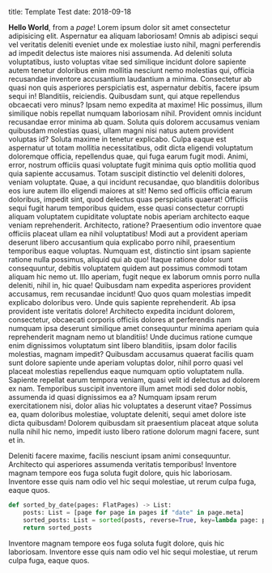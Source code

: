 title: Template Test
date: 2018-09-18

**Hello World**, from a *page*!
Lorem ipsum dolor sit amet consectetur adipisicing elit. Aspernatur ea aliquam laboriosam! Omnis ab adipisci sequi vel veritatis deleniti eveniet unde ex molestiae iusto nihil, magni perferendis ad impedit delectus iste maiores nisi assumenda. Ad deleniti soluta voluptatibus, iusto voluptas vitae sed similique incidunt dolore sapiente autem tenetur doloribus enim mollitia nesciunt nemo molestias qui, officia recusandae inventore accusantium laudantium a minima. Consectetur ab quasi non quis asperiores perspiciatis est, aspernatur debitis, facere ipsum sequi in! Blanditiis, reiciendis. Quibusdam sunt, qui atque repellendus obcaecati vero minus? Ipsam nemo expedita at maxime! Hic possimus, illum similique nobis repellat numquam laboriosam nihil. Provident omnis incidunt recusandae error minima ab quam. Soluta quis dolorem accusamus veniam quibusdam molestias quasi, ullam magni nisi natus autem provident voluptas id? Soluta maxime in tenetur explicabo. Culpa eaque est aspernatur ut totam mollitia necessitatibus, odit dicta eligendi voluptatum doloremque officia, repellendus quae, qui fuga earum fugit modi. Animi, error, nostrum officiis quasi voluptate fugit minima quis optio mollitia quod quia sapiente accusamus. Totam suscipit distinctio vel deleniti dolores, veniam voluptate. Quae, a qui incidunt recusandae, quo blanditiis doloribus eos iure autem illo eligendi maiores at sit! Nemo sed officiis officia earum doloribus, impedit sint, quod delectus quas perspiciatis quaerat! Officiis sequi fugit harum temporibus quidem, esse quasi consectetur corrupti aliquam voluptatem cupiditate voluptate nobis aperiam architecto eaque veniam reprehenderit. Architecto, ratione? Praesentium odio inventore quae officiis placeat ullam ea nihil voluptatibus! Modi aut a provident aperiam deserunt libero accusantium quia explicabo porro nihil, praesentium temporibus eaque voluptas. Numquam est, distinctio sint ipsam sapiente ratione nulla possimus, aliquid qui ab quo! Itaque ratione dolor sunt consequuntur, debitis voluptatem quidem aut possimus commodi totam aliquam hic nemo ut. Illo aperiam, fugit neque ex laborum omnis porro nulla deleniti, nihil in, hic quae! Quibusdam nam expedita asperiores provident accusamus, rem recusandae incidunt! Quo quos quam molestias impedit explicabo doloribus vero. Unde quis sapiente reprehenderit. Ab ipsa provident iste veritatis dolore! Architecto expedita incidunt dolorem, consectetur, obcaecati corporis officiis dolores at perferendis nam numquam ipsa deserunt similique amet consequuntur minima aperiam quia reprehenderit magnam nemo ut blanditiis! Unde ducimus ratione cumque enim dignissimos voluptatum sint libero blanditiis, ipsam dolor facilis molestias, magnam impedit? Quibusdam accusamus quaerat facilis quam sunt dolore sapiente unde aperiam voluptas dolor, nihil porro quasi vel placeat molestias repellendus eaque numquam optio voluptatem nulla. Sapiente repellat earum tempora veniam, quasi velit id delectus ad dolorem ex nam. Temporibus suscipit inventore illum amet modi sed dolor nobis, assumenda id quasi dignissimos ea a? Numquam ipsam rerum exercitationem nisi, dolor alias hic voluptates a deserunt vitae? Possimus ea, quam doloribus molestiae, voluptate deleniti, sequi amet dolore iste dicta quibusdam! Dolorem quibusdam sit praesentium placeat atque soluta nulla nihil hic nemo, impedit iusto libero ratione dolorum magni facere, sunt et in. 
            
Deleniti facere maxime, facilis nesciunt ipsam animi consequuntur. Architecto qui asperiores assumenda veritatis temporibus! Inventore magnam tempore eos fuga soluta fugit dolore, quis hic laboriosam. Inventore esse quis nam odio vel hic sequi molestiae, ut rerum culpa fuga, eaque quos.


```python
def sorted_by_date(pages: FlatPages) -> List:
    posts: List = [page for page in pages if "date" in page.meta]
    sorted_posts: List = sorted(posts, reverse=True, key=lambda page: page.meta["date"])
    return sorted_posts
```
Inventore magnam tempore eos fuga soluta fugit dolore, quis hic laboriosam. Inventore esse quis nam odio vel hic sequi molestiae, ut rerum culpa fuga, eaque quos.